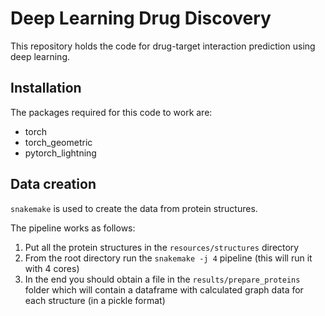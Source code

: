 # Deep Learning Drug Discovery

This repository holds the code for drug-target interaction prediction using deep learning.

## Installation

The packages required for this code to work are:

* torch
* torch_geometric
* pytorch_lightning

## Data creation

`snakemake` is used to create the data from protein structures.

The pipeline works as follows:

1. Put all the protein structures in the `resources/structures` directory
1. From the root directory run the `snakemake -j 4` pipeline (this will run it with 4 cores)
1. In the end you should obtain a file in the `results/prepare_proteins` folder which will contain a dataframe with calculated graph data for each structure (in a pickle format)